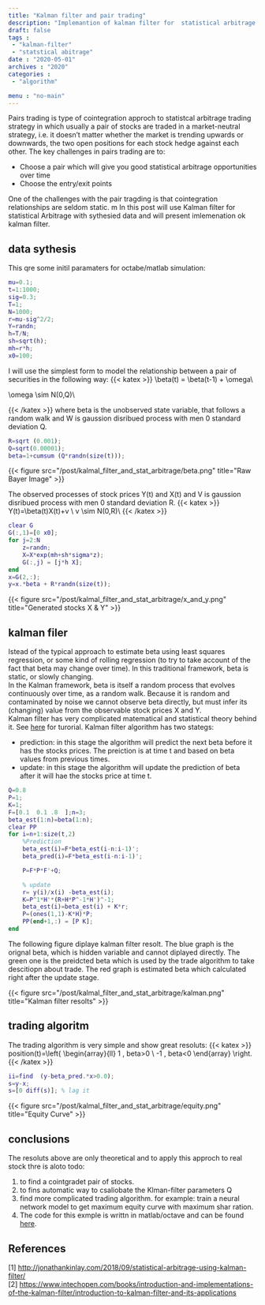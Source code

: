 ```yaml
---
title: "Kalman filter and pair trading"
description: "Implemantion of kalman filter for  statistical arbitrage purpose"
draft: false
tags : 
 - "kalman-filter"
 - "statstical abitrage"
date : "2020-05-01"
archives : "2020"
categories : 
 - "algorithm"

menu : "no-main"
---
```

Pairs trading is type of cointegration approch to statistcal arbitrage trading strategy in which usually a pair of stocks are traded in a market-neutral strategy, i.e. it doesn’t matter whether the market is trending upwards or downwards, the two open positions for each stock hedge against each other. The key challenges in pairs trading are to:  
* Choose a pair which will give you good statistical arbitrage opportunities over time
* Choose the entry/exit points  

One of the challenges with the pair tragding is that cointegration relationships are seldom static. m In this post will use Kalman filter for statistical Arbitrage with sythesied data and will present imlemenation ok kalman filter.


## data sythesis
This qre some initil paramaters for octabe/matlab simulation:
```matlab
mu=0.1;
t=1:1000;
sig=0.3;
T=1;
N=1000;
r=mu-sig^2/2;
Y=randn;
h=T/N;
sh=sqrt(h);
mh=r*h;
x0=100;
```
I will use the simplest form to model the relationship between a pair of securities in the following way:
{{< katex >}}
\beta(t) = \beta(t-1) + \omega\\

\omega \sim N(0,Q)\\

{{< /katex >}}
where beta is the unobserved state variable, that follows a random walk and  W is gaussion disribued process with men 0 standard deviation  Q.

```matlab
R=sqrt (0.001);
Q=sqrt(0.00001);
beta=1+cumsum (Q*randn(size(t)));
```
{{< figure src="/post/kalmal_filter_and_stat_arbitrage/beta.png" title="Raw Bayer Image" >}}

The observed processes of stock prices Y(t) and X(t) and V  is gaussion disribued process with men 0 standard deviation  R.
{{< katex >}}
Y(t)=\beta(t)X(t)+v \\
v \sim N(0,R)\\
{{< /katex >}}

```matlab
clear G
G(:,1)=[0 x0];
for j=2:N
	z=randn;
	X=X*exp(mh+sh*sigma*z);
	G(:,j) = [j*h X];
end
x=G(2,:);
y=x.*beta + R*randn(size(t));
```
{{< figure src="/post/kalmal_filter_and_stat_arbitrage/x_and_y.png" title="Generated stocks X & Y" >}}

## kalman filer
Istead of the typical approach to estimate beta using least squares regression, or some kind of rolling regression (to try to take account of the fact that beta may change over time).  In this traditional framework, beta is static, or slowly changing.  
In the Kalman framework, beta is itself a random process that evolves continuously over time, as a random walk.  Because it is random and contaminated by noise we cannot observe beta directly, but must infer its (changing) value from the observable stock prices X and Y.  
Kalman filter has very complicated matematical and statistical theory behind it. See [here](https://www.intechopen.com/books/introduction-and-implementations-of-the-kalman-filter/introduction-to-kalman-filter-and-its-applications) for turorial. Kalman filter algorithm has two stategs:
* prediction: in this stage the algorithm will predict the next beta before it has the stocks prices. The preiction is at time t and based on beta values from previous times.
* update: in this stage the algorithm will update the prediction of beta after it will hae the stocks  price at time t.
```matlab
Q=0.8
P=1;
K=1;
F=[0.1  0.1 .8  ];n=3;
beta_est(1:n)=beta(1:n);
clear PP
for i=n+1:size(t,2)
	%Prediction
	beta_est(i)=F*beta_est(i-n:i-1)';
	beta_pred(i)=F*beta_est(i-n:i-1)';

	P=F*P*F'+Q;

	% update
	r= y(i)/x(i) -beta_est(i);
	K=P^1*H'*(R+H*P^-1*H')^-1;
	beta_est(i)=beta_est(i) + K*r;
	P=(ones(1,1)-K*H)*P;
	PP(end+1,:) = [P K];	
end
```
The following figure diplaye kalman filter resolt. The blue graph is the orignal beta, which is  hidden variable and cannot diplayed directly. The green one is the preidcted beta which is used by the  trade algorithm to take descitiopn about trade. The red graph is estimated beta which calculated right after the update stage.

{{< figure src="/post/kalmal_filter_and_stat_arbitrage/kalman.png" title="Kalman filter resolts" >}}

## trading algoritm
The trading algorithm is very simple and show great resoluts:
{{< katex >}}
position(t)=\left\{
                \begin{array}{ll}
                  1 , beta>0  \\
                  -1 , beta<0 
                \end{array}
              \right.
{{< /katex >}}
```matlab
ii=find  (y-beta_pred.*x>0.0);
s=y-x;
s=[0 diff(s)]; % lag it
```
{{< figure src="/post/kalmal_filter_and_stat_arbitrage/equity.png" title="Equity Curve" >}}


## conclusions
The resoluts above are only theoretical and to apply this approch to real stock thre is aloto todo:
1. to find a cointgradet pair  of stocks.
2. to fins automatic way to csaliobate the Klman-filter parameters Q
3. find more complicated trading algorithm. for example: train a neural network model to get maximum equity curve with maximum shar ration.
4. The code for this exmple is writtn in matlab/octave and can be found [here](/post/kalmal_filter_and_stat_arbitrage/kf.m).


## References
[1] http://jonathankinlay.com/2018/09/statistical-arbitrage-using-kalman-filter/  
[2] https://www.intechopen.com/books/introduction-and-implementations-of-the-kalman-filter/introduction-to-kalman-filter-and-its-applications  

